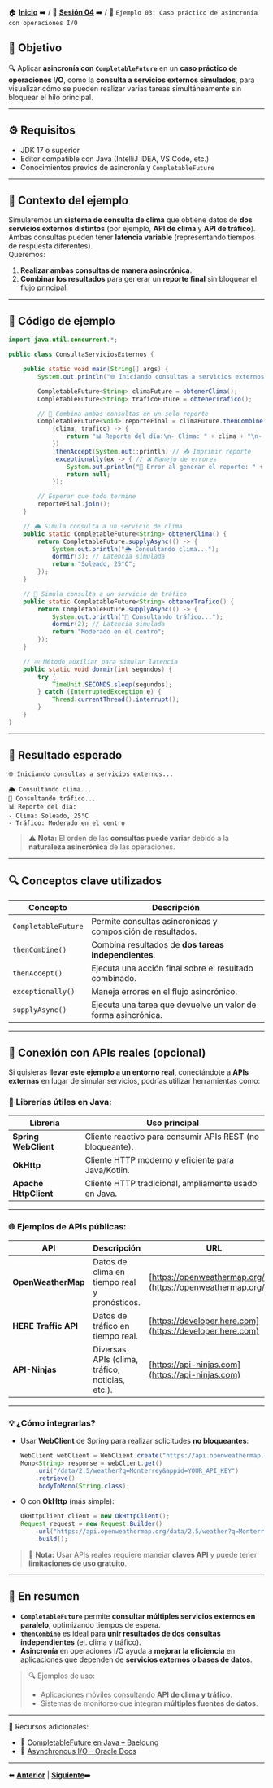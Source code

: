 🏠 [**Inicio**](../../Readme.md) ➡️ / 📖 [**Sesión 04**](../Readme.md) ➡️ / 📝 `Ejemplo 03: Caso práctico de asincronía con operaciones I/O`

## 🎯 Objetivo

🔍 Aplicar **asincronía con `CompletableFuture`** en un **caso práctico de operaciones I/O**, como la **consulta a servicios externos simulados**, para visualizar cómo se pueden realizar varias tareas simultáneamente sin bloquear el hilo principal.

---

## ⚙️ Requisitos

- JDK 17 o superior  
- Editor compatible con Java (IntelliJ IDEA, VS Code, etc.)  
- Conocimientos previos de asincronía y `CompletableFuture`

---

## 🧠 Contexto del ejemplo

Simularemos un **sistema de consulta de clima** que obtiene datos de **dos servicios externos distintos** (por ejemplo, **API de clima** y **API de tráfico**).  
Ambas consultas pueden tener **latencia variable** (representando tiempos de respuesta diferentes).  
Queremos:

1. **Realizar ambas consultas de manera asincrónica**.  
2. **Combinar los resultados** para generar un **reporte final** sin bloquear el flujo principal.

---

## 🧱 Código de ejemplo

```java
import java.util.concurrent.*;

public class ConsultaServiciosExternos {

    public static void main(String[] args) {
        System.out.println("🌐 Iniciando consultas a servicios externos...\n");

        CompletableFuture<String> climaFuture = obtenerClima();
        CompletableFuture<String> traficoFuture = obtenerTrafico();

        // 🔗 Combina ambas consultas en un solo reporte
        CompletableFuture<Void> reporteFinal = climaFuture.thenCombine(traficoFuture, 
            (clima, trafico) -> {
                return "📊 Reporte del día:\n- Clima: " + clima + "\n- Tráfico: " + trafico;
            })
            .thenAccept(System.out::println) // 📤 Imprimir reporte
            .exceptionally(ex -> { // ❌ Manejo de errores
                System.out.println("🚨 Error al generar el reporte: " + ex.getMessage());
                return null;
            });

        // Esperar que todo termine
        reporteFinal.join();
    }

    // 🌦️ Simula consulta a un servicio de clima
    public static CompletableFuture<String> obtenerClima() {
        return CompletableFuture.supplyAsync(() -> {
            System.out.println("🌦️ Consultando clima...");
            dormir(3); // Latencia simulada
            return "Soleado, 25°C";
        });
    }

    // 🚗 Simula consulta a un servicio de tráfico
    public static CompletableFuture<String> obtenerTrafico() {
        return CompletableFuture.supplyAsync(() -> {
            System.out.println("🚗 Consultando tráfico...");
            dormir(2); // Latencia simulada
            return "Moderado en el centro";
        });
    }

    // 💤 Método auxiliar para simular latencia
    public static void dormir(int segundos) {
        try {
            TimeUnit.SECONDS.sleep(segundos);
        } catch (InterruptedException e) {
            Thread.currentThread().interrupt();
        }
    }
}
```

---

## 🧪 Resultado esperado

```
🌐 Iniciando consultas a servicios externos...

🌦️ Consultando clima...
🚗 Consultando tráfico...
📊 Reporte del día:
- Clima: Soleado, 25°C
- Tráfico: Moderado en el centro
```

> ⚠️ **Nota:** El orden de las **consultas puede variar** debido a la **naturaleza asincrónica** de las operaciones.

---

## 🔍 Conceptos clave utilizados

| Concepto               | Descripción |
|------------------------|-------------|
| `CompletableFuture`    | Permite consultas asincrónicas y composición de resultados. |
| `thenCombine()`        | Combina resultados de **dos tareas independientes**. |
| `thenAccept()`         | Ejecuta una acción final sobre el resultado combinado. |
| `exceptionally()`      | Maneja errores en el flujo asincrónico. |
| `supplyAsync()`        | Ejecuta una tarea que devuelve un valor de forma asincrónica. |

---

## 🚀 Conexión con APIs reales (opcional)

Si quisieras **llevar este ejemplo a un entorno real**, conectándote a **APIs externas** en lugar de simular servicios, podrías utilizar herramientas como:

### 🔧 Librerías útiles en Java:

| Librería         | Uso principal |
|------------------|---------------|
| **Spring WebClient** | Cliente reactivo para consumir APIs REST (no bloqueante). |
| **OkHttp**       | Cliente HTTP moderno y eficiente para Java/Kotlin. |
| **Apache HttpClient** | Cliente HTTP tradicional, ampliamente usado en Java. |

---

### 🌐 Ejemplos de APIs públicas:

| API                         | Descripción                                  | URL |
|-----------------------------|----------------------------------------------|-----|
| **OpenWeatherMap**          | Datos de clima en tiempo real y pronósticos. | [https://openweathermap.org/api](https://openweathermap.org/api) |
| **HERE Traffic API**        | Datos de tráfico en tiempo real.             | [https://developer.here.com](https://developer.here.com) |
| **API-Ninjas**              | Diversas APIs (clima, tráfico, noticias, etc.). | [https://api-ninjas.com](https://api-ninjas.com) |

---

### 💡 ¿Cómo integrarlas?

- Usar **WebClient** de Spring para realizar solicitudes **no bloqueantes**:
  ```java
  WebClient webClient = WebClient.create("https://api.openweathermap.org");
  Mono<String> response = webClient.get()
      .uri("/data/2.5/weather?q=Monterrey&appid=YOUR_API_KEY")
      .retrieve()
      .bodyToMono(String.class);
  ```

- O con **OkHttp** (más simple):
  ```java
  OkHttpClient client = new OkHttpClient();
  Request request = new Request.Builder()
      .url("https://api.openweathermap.org/data/2.5/weather?q=Monterrey&appid=YOUR_API_KEY")
      .build();
  ```

> 📌 **Nota:** Usar APIs reales requiere manejar **claves API** y puede tener **limitaciones de uso gratuito**.

---

## 📝 En resumen

- **`CompletableFuture`** permite **consultar múltiples servicios externos en paralelo**, optimizando tiempos de espera.
- **`thenCombine`** es ideal para **unir resultados de dos consultas independientes** (ej. clima y tráfico).
- **Asincronía** en operaciones I/O ayuda a **mejorar la eficiencia** en aplicaciones que dependen de **servicios externos o bases de datos**.

> 🔍 Ejemplos de uso:
> - Aplicaciones móviles consultando **API de clima y tráfico**.
> - Sistemas de monitoreo que integran **múltiples fuentes de datos**.

---

📘 Recursos adicionales:

- 🔗 [CompletableFuture en Java – Baeldung](https://www.baeldung.com/java-completablefuture)
- 🔗 [Asynchronous I/O – Oracle Docs](https://docs.oracle.com/javase/8/docs/api/java/util/concurrent/CompletableFuture.html)

---

⬅️ [**Anterior**](../Reto-01/Readme.md) | [**Siguiente**](../Reto-02/Readme.md)➡️  